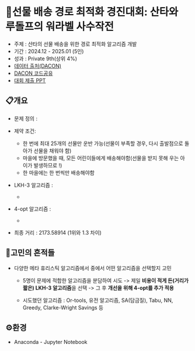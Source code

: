 # 🎅선물 배송 경로 최적화 경진대회: 산타와 루돌프의 워라벨 사수작전

- 주제 : 산타의 선물 배송을 위한 경로 최적화 알고리즘 개발
- 기간 : 2024.12 - 2025.01 (5인)
- 성과 : Private 9th(상위 4%)
- [데이터 출처(DACON)](https://dacon.io/competitions/official/236437/data)
- [DACON 코드공유]()
- [대회 제출 PPT]()


## 📋개요

- 문제 정의 :
  
- 제약 조건:
  
  - 한 번에 최대 25개의 선물만 운반 가능(선물이 부족할 경우, 다시 출발점으로 돌아가 선물을 채워야 함)
  - 마을에 방문했을 때, 모든 어린이들에게 배송해야함(선물을 받지 못해 우는 아이가 발생하므로 !)
  - 한 마을에는 한 번씩만 배송해야함
  
- LKH-3 알고리즘 :

  -
  
- 4-opt 알고리즘 :

  -
  
- 최종 거리 : 2173.58914 (1위와 1.3 차이)


## 🧐고민의 흔적들

- 다양한 메타 휴리스틱 알고리즘에서 중에서 어떤 알고리즘을 선택할지 고민
 
  - 5명이 문제에 적합한 알고리즘을 분담하여 시도 -> 제일 **비용이 적게 든(거리가 짧은) LKH-3 알고리즘**을 선택 -> 그 후 **개선을 위해 4-opt를 추가 적용**
    
  - 시도했던 알고리즘 : Or-tools, 유전 알고리즘, SA(담금질), Tabu, NN, Greedy, Clarke-Wright Savings 등


## ⚙환경

- Anaconda - Jupyter Notebook
